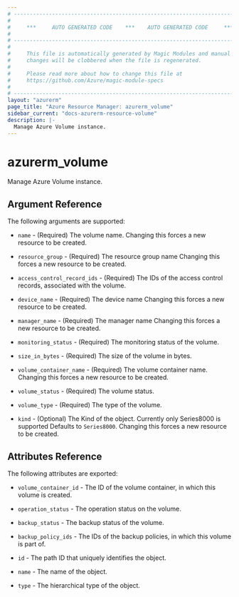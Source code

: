 ```yaml
---
# ----------------------------------------------------------------------------
#
#     ***     AUTO GENERATED CODE    ***    AUTO GENERATED CODE     ***
#
# ----------------------------------------------------------------------------
#
#     This file is automatically generated by Magic Modules and manual
#     changes will be clobbered when the file is regenerated.
#
#     Please read more about how to change this file at
#     https://github.com/Azure/magic-module-specs
#
# ----------------------------------------------------------------------------
layout: "azurerm"
page_title: "Azure Resource Manager: azurerm_volume"
sidebar_current: "docs-azurerm-resource-volume"
description: |-
  Manage Azure Volume instance.
---
```


# azurerm_volume

Manage Azure Volume instance.


## Argument Reference

The following arguments are supported:

* `name` - (Required) The volume name. Changing this forces a new resource to be created.

* `resource_group` - (Required) The resource group name Changing this forces a new resource to be created.

* `access_control_record_ids` - (Required) The IDs of the access control records, associated with the volume.

* `device_name` - (Required) The device name Changing this forces a new resource to be created.

* `manager_name` - (Required) The manager name Changing this forces a new resource to be created.

* `monitoring_status` - (Required) The monitoring status of the volume.

* `size_in_bytes` - (Required) The size of the volume in bytes.

* `volume_container_name` - (Required) The volume container name. Changing this forces a new resource to be created.

* `volume_status` - (Required) The volume status.

* `volume_type` - (Required) The type of the volume.

* `kind` - (Optional) The Kind of the object. Currently only Series8000 is supported Defaults to `Series8000`. Changing this forces a new resource to be created.

## Attributes Reference

The following attributes are exported:

* `volume_container_id` - The ID of the volume container, in which this volume is created.

* `operation_status` - The operation status on the volume.

* `backup_status` - The backup status of the volume.

* `backup_policy_ids` - The IDs of the backup policies, in which this volume is part of.

* `id` - The path ID that uniquely identifies the object.

* `name` - The name of the object.

* `type` - The hierarchical type of the object.
